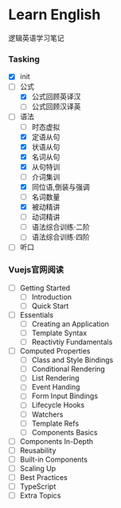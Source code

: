 # Learn English

逻辑英语学习笔记

### Tasking

- [x] init
- [ ] 公式
	- [x] 公式回顾英译汉
	- [ ] 公式回顾汉译英
- [ ] 语法
	- [ ] 时态虚拟
	- [x] 定语从句
	- [x] 状语从句
	- [x] 名词从句
	- [x] 从句特训
	- [ ] 介词集训
	- [x] 同位语,倒装与强调
	- [ ] 名词数量
	- [x] 被动精讲
	- [ ] 动词精讲
	- [ ] 语法综合训练·二阶
	- [ ] 语法综合训练·四阶
- [ ] 听口

### Vuejs官网阅读
- [ ] Getting Started
	- [ ] Introduction
	- [ ] Quick Start
- [ ] Essentials
	- [ ] Creating an Application
	- [ ] Template Syntax
	- [ ] Reactivtiy Fundamentals
- [ ] Computed Properties
	- [ ] Class and Style Bindings
	- [ ] Conditional Rendering
	- [ ] List Rendering
	- [ ] Event Handing
	- [ ] Form Input Bindings
	- [ ] Lifecycle Hooks
	- [ ] Watchers
	- [ ] Template Refs
	- [ ] Components Basics
- [ ] Components In-Depth
- [ ] Reusability
- [ ] Built-in Components
- [ ] Scaling Up
- [ ] Best Practices
- [ ] TypeScript
- [ ] Extra Topics